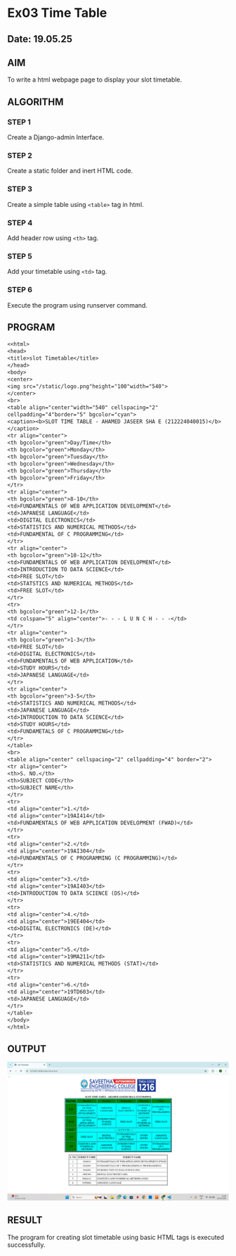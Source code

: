 # Ex03 Time Table
## Date: 19.05.25

## AIM
To write a html webpage page to display your slot timetable.

## ALGORITHM
### STEP 1
Create a Django-admin Interface.

### STEP 2
Create a static folder and inert HTML code.

### STEP 3
Create a simple table using ```<table>``` tag in html.

### STEP 4
Add header row using ```<th>``` tag.

### STEP 5
Add your timetable using ```<td>``` tag.

### STEP 6
Execute the program using runserver command.

## PROGRAM
```
<<html>
<head>
<title>slot Timetable</title>    
</head>    
<body>
<center>
<img src="/static/logo.png"height="100"width="540">
</center>
<br>
<table align="center"width="540" cellspacing="2" cellpadding="4"border="5" bgcolor="cyan">
<caption><b>SLOT TIME TABLE - AHAMED JASEER SHA E (212224040015)</b></caption>
<tr align="center">
<th bgcolor="green">Day/Time</th>    
<th bgcolor="green">Monday</th>
<th bgcolor="green">Tuesday</th>
<th bgcolor="green">Wednesday</th>
<th bgcolor="green">Thursday</th>
<th bgcolor="green">Friday</th>
</tr>
<tr align="center">
<th bgcolor="green">8-10</th>    
<td>FUNDAMENTALS OF WEB APPLICATION DEVELOPMENT</td>
<td>JAPANESE LANGUAGE</td>
<td>DIGITAL ELECTRONICS</td>
<td>STATISTICS AND NUMERICAL METHODS</td>
<td>FUNDAMENTAL OF C PROGRAMMING</td>
</tr>
<tr align="center">
<th bgcolor="green">10-12</th>    
<td>FUNDAMENTALS OF WEB APPLICATION DEVELOPMENT</td>
<td>INTRODUCTION TO DATA SCIENCE</td>
<td>FREE SLOT</td>
<td>STATSTICS AND NUMERICAL METHODS</td>
<td>FREE SLOT</td>
</tr>
<tr>
<th bgcolor="green">12-1</th>
<td colspan="5" align="center">- - - L U N C H - - -</td>
</tr>
<tr align="center">
<th bgcolor="green">1-3</th> 
<td>FREE SLOT</td>
<td>DIGITAL ELECTRONICS</td>
<td>FUNDAMENTALS OF WEB APPLICATION</td>
<td>STUDY HOURS</td>
<td>JAPANESE LANGUAGE</td>   
</tr>
<tr align="center">
<th bgcolor="green">3-5</th> 
<td>STATISTICS AND NUMERICAL METHODS</td> 
<td>JAPANESE LANGUAGE</td>
<td>INTRODUCTION TO DATA SCIENCE</td>
<td>STUDY HOURS</td>
<td>FUNDAMETALS OF C PROGRAMMING</td>  
</tr>
</table>
<br>
<table align="center" cellspacing="2" cellpadding="4" border="2">
<tr align="center">
<th>S. NO.</th>  
<th>SUBJECT CODE</th>
<th>SUBJECT NAME</th>  
</tr>   
<tr>
<td align="center">1.</td>
<td align="center">19AI414</td>
<td>FUNDAMENTALS OF WEB APPLICATION DEVELOPMENT (FWAD)</td>
</tr>
<tr>
<td align="center">2.</td>
<td align="center">19AI304</td>    
<td>FUNDAMENTALS OF C PROGRAMMING (C PROGRAMMING)</td>
</tr>
<tr>
<td align="center">3.</td>
<td align="center">19AI403</td>    
<td>INTRODUCTION TO DATA SCIENCE (DS)</td>
</tr>
<tr>
<td align="center">4.</td>
<td align="center">19EE404</td>
<td>DIGITAL ELECTRONICS (DE)</td>    
</tr>
<tr>
<td align="center">5.</td>
<td align="center">19MA211</td>
<td>STATISTICS AND NUMERICAL METHODS (STAT)</td>    
</tr>
<tr>
<td align="center">6.</td>
<td align="center">19TD603</td>
<td>JAPANESE LANGUAGE</td>    
</tr>
</table>
</body>
</html>
```

## OUTPUT
![alt text](time.png)

## RESULT
The program for creating slot timetable using basic HTML tags is executed successfully.
